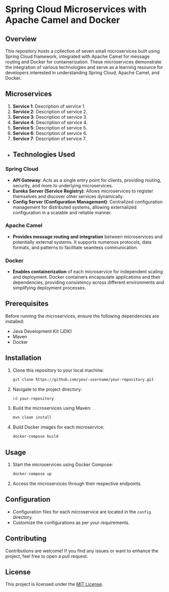 # Spring Cloud Microservices with Apache Camel and Docker

## Overview

This repository hosts a collection of seven small microservices built using Spring Cloud framework, integrated with Apache Camel for message routing and Docker for containerization. These microservices demonstrate the integration of various technologies and serve as a learning resource for developers interested in understanding Spring Cloud, Apache Camel, and Docker.

## Microservices

1. **Service 1**: Description of service 1.
2. **Service 2**: Description of service 2.
3. **Service 3**: Description of service 3.
4. **Service 4**: Description of service 4.
5. **Service 5**: Description of service 5.
6. **Service 6**: Description of service 6.
7. **Service 7**: Description of service 7.
   
- ## Technologies Used

### Spring Cloud
- **API Gateway**: Acts as a single entry point for clients, providing routing, security, and more to underlying microservices.
- **Eureka Server (Service Registry)**: Allows microservices to register themselves and discover other services dynamically.
- **Config Server (Configuration Management)**: Centralized configuration management for distributed systems, allowing externalized configuration in a scalable and reliable manner.

### Apache Camel
- **Provides message routing and integration** between microservices and potentially external systems. It supports numerous protocols, data formats, and patterns to facilitate seamless communication.

### Docker
- **Enables containerization** of each microservice for independent scaling and deployment. Docker containers encapsulate applications and their dependencies, providing consistency across different environments and simplifying deployment processes.


## Prerequisites

Before running the microservices, ensure the following dependencies are installed:

- Java Development Kit (JDK)
- Maven
- Docker

## Installation

1. Clone this repository to your local machine:

    ```bash
    git clone https://github.com/your-username/your-repository.git
    ```

2. Navigate to the project directory:

    ```bash
    cd your-repository
    ```

3. Build the microservices using Maven:

    ```bash
    mvn clean install
    ```

4. Build Docker images for each microservice:

    ```bash
    docker-compose build
    ```

## Usage

1. Start the microservices using Docker Compose:

    ```bash
    docker-compose up
    ```

2. Access the microservices through their respective endpoints.

## Configuration

- Configuration files for each microservice are located in the `config` directory.
- Customize the configurations as per your requirements.

## Contributing

Contributions are welcome! If you find any issues or want to enhance the project, feel free to open a pull request.

## License

This project is licensed under the [MIT License](LICENSE).
